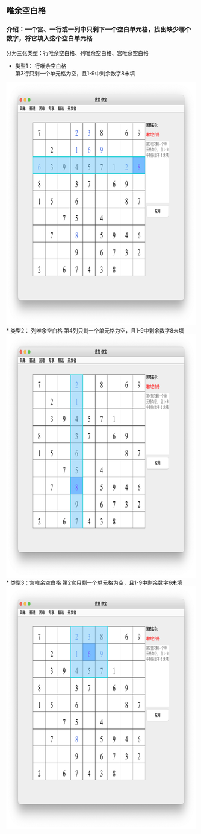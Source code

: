 ## 唯余空白格   
### 介绍：一个宫、一行或一列中只剩下一个空白单元格，找出缺少哪个数字，将它填入这个空白单元格      
分为三张类型：行唯余空白格、列唯余空白格、宫唯余空白格
* 类型1： 行唯余空白格    
第3行只剩一个单元格为空，且1-9中剩余数字8未填        
<img src="picture/last_free_cell_row_CN.png" width="825" height="645" >
* 类型2： 列唯余空白格
第4列只剩一个单元格为空，且1-9中剩余数字8未填       
<img src="picture/last_free_cell_col_CN.png" width="825" height="645" >
* 类型3：宫唯余空白格
第2宫只剩一个单元格为空，且1-9中剩余数字6未填       
<img src="picture/last_free_cell_box_CN.png" width="825" height="645" >
   